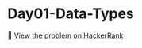# Day01-Data-Types

🔗 [View the problem on HackerRank](https://www.hackerrank.com/challenges/Day01-Data-Types/problem)
